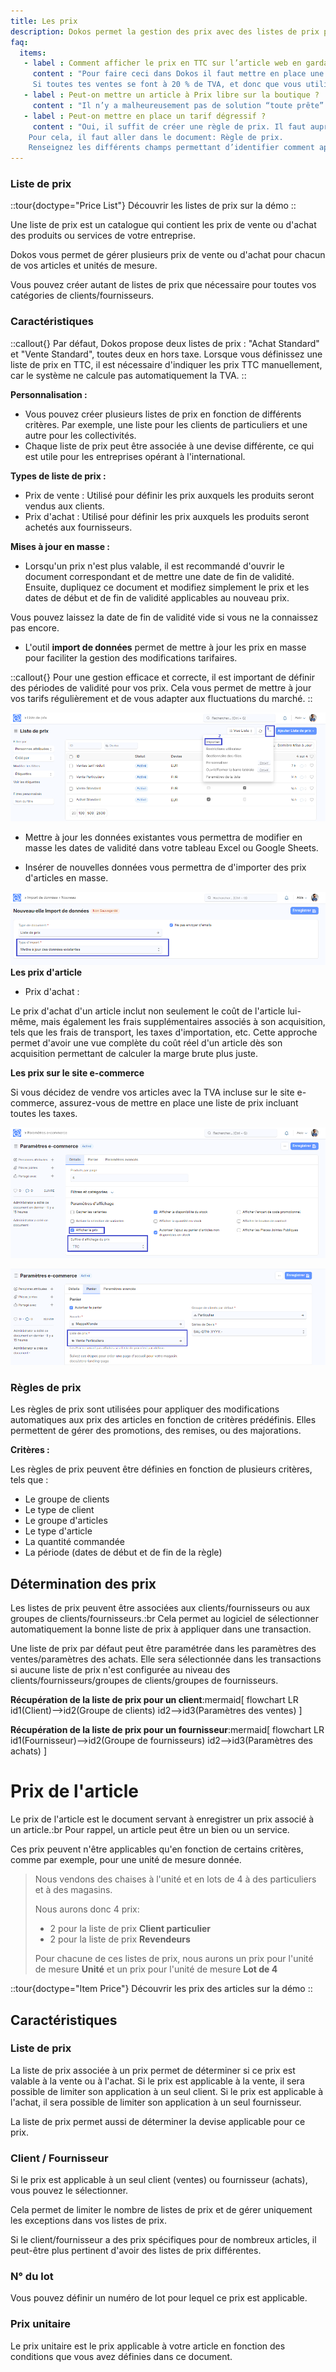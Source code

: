 ```yaml
---
title: Les prix
description: Dokos permet la gestion des prix avec des listes de prix personnalisables, des règles de prix automatiques et des réductions flexibles, offrant ainsi à votre entreprise une maîtrise totale de sa stratégie tarifaire.
faq:
  items:
   - label : Comment afficher le prix en TTC sur l’article web en gardant la TVA à 20% ?
     content : "Pour faire ceci dans Dokos il faut mettre en place une gestion avec TVA incluse dans le prix de l’article. Dokos ne calcule pas la TVA directement sur les pages article sur le site web, mais l'on peut utiliser un suffixe pour indiquer si le prix est HT ou TTC.  
     Si toutes tes ventes se font à 20 % de TVA, et donc que vous utilisez un « Modèle de taxes et frais de vente » par défaut, c’est-à-dire que vous n’avez pas de gestion de la TVA par article, alors vous pouvez cocher la case « Cette taxe est-elle incluse dans le total net ? », et mettre le prix TTC dans la liste de prix (il faut mettre à jour tous tes prix)."
   - label : Peut-on mettre un article à Prix libre sur la boutique ?
     content : "Il n’y a malheureusement pas de solution “toute prête” dans Dokos pour permettre aux acheteurs de modifier/fixer les prix sur la boutique en ligne. Astuce Une solution qu’un tiers-lieu à fait pour contourner cette limitation est de créer un article générique nommé “contribution à prix libre” avec un prix unitaire fixé à 1 € euro et la possibilité d’acheter plusieurs unité."
   - label : Peut-on mettre en place un tarif dégressif ?
     content : "Oui, il suffit de créer une règle de prix. Il faut aupréalable avoir créé un article et un prix de vente  lié à cet article.  
    Pour cela, il faut aller dans le document: Règle de prix.  
    Renseignez les différents champs permettant d’identifier comment appliquer la règle. ."
---
```


### Liste de prix

::tour{doctype="Price List"}
Découvrir les listes de prix sur la démo
::

Une liste de prix est un catalogue qui contient les prix de vente ou d'achat des produits ou services de votre entreprise. 

Dokos vous permet de gérer plusieurs prix de vente ou d'achat pour chacun de vos articles et unités de mesure.

Vous pouvez créer autant de listes de prix que nécessaire pour toutes vos catégories de clients/fournisseurs.

### Caractéristiques

::callout{}
Par défaut, Dokos propose deux listes de prix : "Achat Standard" et "Vente Standard", toutes deux en hors taxe. Lorsque vous définissez une liste de prix en TTC, il est nécessaire d'indiquer les prix TTC manuellement, car le système ne calcule pas automatiquement la TVA.
::

 **Personnalisation :**

- Vous pouvez créer plusieurs listes de prix en fonction de différents critères. Par exemple, une liste pour les clients de particuliers et une autre pour les collectivités.
- Chaque liste de prix peut être associée à une devise différente, ce qui est utile pour les entreprises opérant à l'international.

 **Types de liste de prix :**

- Prix de vente : Utilisé pour définir les prix auxquels les produits seront vendus aux clients.
- Prix d'achat : Utilisé pour définir les prix auxquels les produits seront achetés aux fournisseurs.

 **Mises à jour en masse :**

- Lorsqu'un prix n'est plus valable, il est recommandé d'ouvrir le document correspondant et de mettre une date de fin de validité.
Ensuite, dupliquez ce document et modifiez simplement le prix et les dates de début et de fin de validité applicables au nouveau prix.

Vous pouvez laissez la date de fin de validité vide si vous ne la connaissez pas encore.
- L'outil **import de données** permet de mettre à jour les prix en masse pour faciliter la gestion des modifications tarifaires. 
 
::callout{}
Pour une gestion efficace et correcte, il est important de définir des périodes de validité pour vos prix. Cela vous permet de mettre à jour vos tarifs régulièrement et de vous adapter aux fluctuations du marché.
::

![Image permettant de visualiser le bouton ... puis import.](/Importlistedeprix.png)

- Mettre à jour les données existantes vous permettra de modifier en masse les dates de validité dans votre tableau Excel ou Google Sheets.

- Insérer de nouvelles données vous permettra de d'importer des prix d'articles en masse. 

![Image permettant de visualiser le champ : Type d'import.](/importlistedeprix1.png)
 **Les prix d'article**

- Prix d'achat : 

Le prix d'achat d'un article inclut non seulement le coût de l'article lui-même, mais également les frais supplémentaires associés à son acquisition, tels que les frais de transport, les taxes d'importation, etc. Cette approche permet d'avoir une vue complète du coût réel d'un article dès son acquisition permettant de calculer la marge brute plus juste.


 **Les prix sur le site e-commerce**

Si vous décidez de vendre vos articles avec la TVA incluse sur le site e-commerce, assurez-vous de mettre en place une liste de prix incluant toutes les taxes.


![Image permettant de visualiser les paramètres e-commence pour définir les prix en TTC ou HT](/Prixparametressiteweb.png)

![Image permettant de visualiser les paramètres e-commence pour définir la site des prix pour le panier](/parametreprixsiteweb.png)


### Règles de prix

Les règles de prix sont utilisées pour appliquer des modifications automatiques aux prix des articles en fonction de critères prédéfinis. Elles permettent de gérer des promotions, des remises, ou des majorations.

 **Critères :**

Les règles de prix peuvent être définies en fonction de plusieurs critères, tels que :
- Le groupe de clients
- Le type de client
- Le groupe d'articles
- Le type d'article
- La quantité commandée
- La période (dates de début et de fin de la règle)



## Détermination des prix

Les listes de prix peuvent être associées aux clients/fournisseurs ou aux groupes de clients/fournisseurs.:br
Cela permet au logiciel de sélectionner automatiquement la bonne liste de prix à appliquer dans une transaction.

Une liste de prix par défaut peut être paramétrée dans les paramètres des ventes/paramètres des achats. Elle sera sélectionnée dans les transactions si aucune liste de prix n'est configurée au niveau des clients/fournisseurs/groupes de clients/groupes de fournisseurs.

**Récupération de la liste de prix pour un client**:mermaid[
flowchart LR
id1(Client)-->id2(Groupe de clients)
id2-->id3(Paramètres des ventes)
]

**Récupération de la liste de prix pour un fournisseur**:mermaid[
flowchart LR
id1(Fournisseur)-->id2(Groupe de fournisseurs)
id2-->id3(Paramètres des achats)
]

# Prix de l'article

Le prix de l'article est le document servant à enregistrer un prix associé à un article.:br
Pour rappel, un article peut être un bien ou un service.

Ces prix peuvent n'être applicables qu'en fonction de certains critères, comme par exemple, pour une unité de mesure donnée.

> Nous vendons des chaises à l'unité et en lots de 4 à des particuliers et à des magasins.
>
> Nous aurons donc 4 prix:
>
> - 2 pour la liste de prix **Client particulier**
> - 2 pour la liste de prix **Revendeurs**
>
> Pour chacune de ces listes de prix, nous aurons un prix pour l'unité de mesure **Unité** et un prix pour l'unité de mesure **Lot de 4**

::tour{doctype="Item Price"}
Découvrir les prix des articles sur la démo
::

## Caractéristiques


### Liste de prix

La liste de prix associée à un prix permet de déterminer si ce prix est valable à la vente ou à l'achat.
Si le prix est applicable à la vente, il sera possible de limiter son application à un seul client.
Si le prix est applicable à l'achat, il sera possible de limiter son application à un seul fournisseur.

La liste de prix permet aussi de déterminer la devise applicable pour ce prix.

### Client / Fournisseur

Si le prix est applicable à un seul client (ventes) ou fournisseur (achats), vous pouvez le sélectionner.

Cela permet de limiter le nombre de listes de prix et de gérer uniquement les exceptions dans vos listes de prix.

Si le client/fournisseur a des prix spécifiques pour de nombreux articles, il peut-être plus pertinent d'avoir des listes de prix différentes.

### N° du lot

Vous pouvez définir un numéro de lot pour lequel ce prix est applicable.

### Prix unitaire

Le prix unitaire est le prix applicable à votre article en fonction des conditions que vous avez définies dans ce document.





